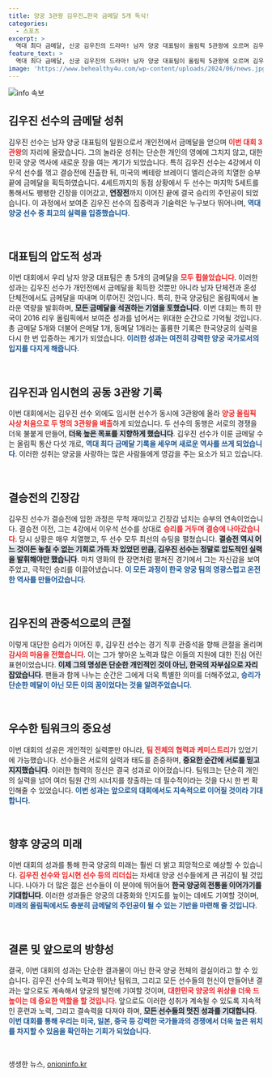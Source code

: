 ```yaml
---
title: 양궁 3관왕 김우진…한국 금메달 5개 독식!
categories:
  - 스포츠
excerpt: >
  역대 최다 금메달, 신궁 김우진의 드라마! 남자 양궁 대표팀이 올림픽 5관왕에 오르며 김우진은 개인전 금메달까지 추가. 강렬한 연장전의 끝에 감동의 순간이 펼쳐졌다!
feature_text: >
  역대 최다 금메달, 신궁 김우진의 드라마! 남자 양궁 대표팀이 올림픽 5관왕에 오르며 김우진은 개인전 금메달까지 추가. 강렬한 연장전의 끝에 감동의 순간이 펼쳐졌다!
image: 'https://www.behealthy4u.com/wp-content/uploads/2024/06/news.jpg'
---
```


<p><img src="https://www.behealthy4u.com/wp-content/uploads/2024/06/news.jpg" alt="info 속보" /></p>

<h2 data-ke-size="size26">김우진 선수의 금메달 성취</h2>

<p data-ke-size="size16">김우진 선수는 남자 양궁 대표팀의 일원으로서 개인전에서 금메달을 얻으며 <b><span style="color: #ee2323;">이번 대회 3관왕</span></b>의 자리에 올랐습니다. 그의 놀라운 성취는 단순한 개인의 영예에 그치지 않고, 대한민국 양궁 역사에 새로운 장을 여는 계기가 되었습니다. 특히 김우진 선수는 4강에서 이우석 선수를 꺾고 결승전에 진출한 뒤, 미국의 베테랑 브레이디 엘리슨과의 치열한 승부 끝에 금메달을 획득하였습니다. 4세트까지의 동점 상황에서 두 선수는 마지막 5세트를 통해서도 팽팽한 긴장을 이어갔고, <b><span style="background-color: #21538527;">연장전</span></b>까지 이어진 끝에 결국 승리의 주인공이 되었습니다. 이 과정에서 보여준 김우진 선수의 집중력과 기술력은 누구보다 뛰어나며, <b><span style="color: #1a5490;">역대 양궁 선수 중 최고의 실력을 입증했습니다</span></b>.</p>

<p data-ke-size="size16">&nbsp;</p>

<h2 data-ke-size="size26">대표팀의 압도적 성과</h2>

<p data-ke-size="size16">이번 대회에서 우리 남자 양궁 대표팀은 총 5개의 금메달을 <b><span style="color: #ee2323;">모두 휩쓸었습니다</span></b>. 이러한 성과는 김우진 선수가 개인전에서 금메달을 획득한 것뿐만 아니라 남자 단체전과 혼성 단체전에서도 금메달을 따내며 이루어진 것입니다. 특히, 한국 양궁팀은 올림픽에서 놀라운 역량을 발휘하며, <b><span style="background-color: #21538527;">모든 금메달을 석권하는 기염을 토했습니다</span></b>. 이번 대회는 특히 한국이 2016 리우 올림픽에서 보여준 성과를 넘어서는 위대한 순간으로 기억될 것입니다. 총 금메달 5개와 더불어 은메달 1개, 동메달 1개라는 훌륭한 기록은 한국양궁의 실력을 다시 한 번 입증하는 계기가 되었습니다. <b><span style="color: #1a5490;">이러한 성과는 여전히 강력한 양궁 국가로서의 입지를 다지게 해줍니다</span></b>.</p>

<p data-ke-size="size16">&nbsp;</p>

<h2 data-ke-size="size26">김우진과 임시현의 공동 3관왕 기록</h2>

<p data-ke-size="size16">이번 대회에서는 김우진 선수 외에도 임시현 선수가 동시에 3관왕에 올라 <b><span style="color: #ee2323;">양궁 올림픽 사상 처음으로 두 명의 3관왕을 배출</span></b>하게 되었습니다. 두 선수의 동행은 서로의 경쟁을 더욱 불붙게 만들어, <b><span style="background-color: #21538527;">더욱 높은 목표를 지향하게 했습니다</span></b>. 김우진 선수가 이룬 금메달 수는 올림픽 통산 다섯 개로, <b><span style="color: #1a5490;">역대 최다 금메달 기록을 세우며 새로운 역사를 쓰게 되었습니다</span></b>. 이러한 성취는 양궁을 사랑하는 많은 사람들에게 영감을 주는 요소가 되고 있습니다.</p>

<p data-ke-size="size16">&nbsp;</p>

<h2 data-ke-size="size26">결승전의 긴장감</h2>

<p data-ke-size="size16">김우진 선수가 결승전에 임한 과정은 무척 재미있고 긴장감 넘치는 승부의 연속이었습니다. 결승전 이전, 그는 4강에서 이우석 선수를 상대로 <b><span style="color: #ee2323;">승리를 거두며 결승에 나아갔습니다</span></b>. 당시 상황은 매우 치열했고, 두 선수 모두 최선의 슈팅을 펼쳤습니다. <b><span style="background-color: #21538527;">결승전 역시 어느 것이든 놓칠 수 없는 기회로 가득 차 있었던 만큼, 김우진 선수는 정말로 압도적인 실력을 발휘해야만 했습니다</span></b>. 마치 영화의 한 장면처럼 펼쳐진 경기에서 그는 자신감을 보여주었고, 극적인 승리를 이끌어냈습니다. <b><span style="color: #1a5490;">이 모든 과정이 한국 양궁 팀의 영광스럽고 온전한 역사를 만들어갔습니다</span></b>.</p>

<p data-ke-size="size16">&nbsp;</p>

<h2 data-ke-size="size26">김우진의 관중석으로의 큰절</h2>

<p data-ke-size="size16">이렇게 대단한 승리가 이어진 후, 김우진 선수는 경기 직후 관중석을 향해 큰절을 올리며 <b><span style="color: #ee2323;">감사의 마음을 전했습니다</span></b>. 이는 그가 쌓아온 노력과 많은 이들의 지원에 대한 진심 어린 표현이었습니다. <b><span style="background-color: #21538527;">이제 그의 명성은 단순한 개인적인 것이 아닌, 한국의 자부심으로 자리 잡았습니다</span></b>. 팬들과 함께 나누는 순간은 그에게 더욱 특별한 의미를 더해주었고, <b><span style="color: #1a5490;">승리가 단순한 메달이 아닌 모든 이의 꿈이었다는 것을 알려주었습니다</span></b>. </p>

<p data-ke-size="size16">&nbsp;</p>

<h2 data-ke-size="size26">우수한 팀워크의 중요성</h2>

<p data-ke-size="size16">이번 대회의 성공은 개인적인 실력뿐만 아니라, <b><span style="color: #ee2323;">팀 전체의 협력과 케미스트리</span></b>가 있었기에 가능했습니다. 선수들은 서로의 실력과 태도를 존중하며, <b><span style="background-color: #21538527;">중요한 순간에 서로를 믿고 지지했습니다</span></b>. 이러한 협력의 정신은 결국 성과로 이어졌습니다. 팀워크는 단순히 개인의 실력을 넘어 여러 팀원 간의 시너지를 창출하는 데 필수적이라는 것을 다시 한 번 확인해줄 수 있었습니다. <b><span style="color: #1a5490;">이번 성과는 앞으로의 대회에서도 지속적으로 이어질 것이라 기대합니다</span></b>. </p>

<p data-ke-size="size16">&nbsp;</p>

<h2 data-ke-size="size26">향후 양궁의 미래</h2>

<p data-ke-size="size16">이번 대회의 성과를 통해 한국 양궁의 미래는 훨씬 더 밝고 희망적으로 예상할 수 있습니다. <b><span style="color: #ee2323;">김우진 선수와 임시현 선수 등의 리더십</span></b>는 차세대 양궁 선수들에게 큰 귀감이 될 것입니다. 나아가 더 많은 젊은 선수들이 이 분야에 뛰어들어 <b><span style="background-color: #21538527;">한국 양궁의 전통을 이어가기를 기대합니다</span></b>. 이러한 성과들은 양궁의 대중화와 인지도를 높이는 데에도 기여할 것이며, <b><span style="color: #1a5490;">미래의 올림픽에서도 충분히 금메달의 주인공이 될 수 있는 기반을 마련해 줄 것입니다</span></b>.</p>

<p data-ke-size="size16">&nbsp;</p>

<h2 data-ke-size="size26">결론 및 앞으로의 방향성</h2>

<p data-ke-size="size16">결국, 이번 대회의 성과는 단순한 결과물이 아닌 한국 양궁 전체의 결실이라고 할 수 있습니다. 김우진 선수의 노력과 뛰어난 팀워크, 그리고 모든 선수들의 헌신이 만들어낸 결과는 앞으로도 계속해서 양궁의 발전에 기여할 것이며, <b><span style="color: #ee2323;">대한민국 양궁의 위상을 더욱 드높이는 데 중요한 역할을 할 것입니다</span></b>. 앞으로도 이러한 성취가 계속될 수 있도록 지속적인 훈련과 노력, 그리고 결속력을 다져야 하며, <b><span style="background-color: #21538527;">모든 선수들의 멋진 성과를 기대합니다</span></b>. <b><span style="color: #1a5490;">이번 대회를 통해 우리는 미국, 일본, 중국 등 강력한 국가들과의 경쟁에서 더욱 높은 위치를 차지할 수 있음을 확인하는 기회가 되었습니다</span></b>.</p>

<p data-ke-size="size16">&nbsp;</p>
생생한 뉴스, <a href="https://onioninfo.kr" rel="dofollow">onioninfo.kr</a>



